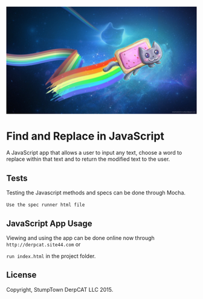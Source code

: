 ![alt tag](https://github.com/imanmafi/findAndReplace/blob/master/img/background.jpg)

# Find and Replace in JavaScript

A JavaScript app that allows a user to input any text, choose a word to replace within that text and to return the modified text to the user. 

## Tests

Testing the Javascript methods and specs can be done through Mocha.

`Use the spec runner html file`

## JavaScript App Usage

Viewing and using the app can be done online now through `http://derpcat.site44.com` or

`run index.html` in the project folder.

## License

Copyright, StumpTown DerpCAT LLC 2015. 

